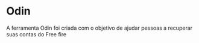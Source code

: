 # Odin
A ferramenta Odin foi criada com o objetivo de ajudar pessoas a recuperar suas contas do Free fire                               
